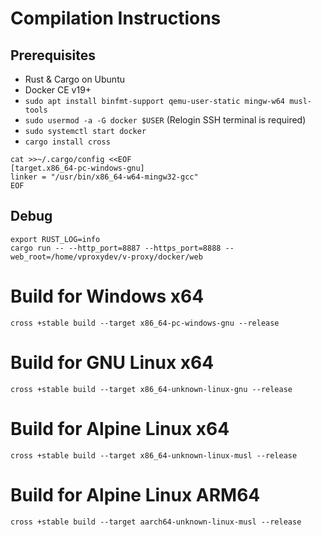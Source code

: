 # Compilation Instructions


## Prerequisites

* Rust & Cargo on Ubuntu
* Docker CE v19+
* `sudo apt install binfmt-support qemu-user-static mingw-w64 musl-tools`
* `sudo usermod -a -G docker $USER` (Relogin SSH terminal is required)
* `sudo systemctl start docker`
* `cargo install cross`

```
cat >>~/.cargo/config <<EOF
[target.x86_64-pc-windows-gnu]
linker = "/usr/bin/x86_64-w64-mingw32-gcc"
EOF
```



## Debug 

```
export RUST_LOG=info
cargo run -- --http_port=8887 --https_port=8888 --web_root=/home/vproxydev/v-proxy/docker/web
```


# Build for Windows x64

```
cross +stable build --target x86_64-pc-windows-gnu --release
```

# Build for GNU Linux x64
```
cross +stable build --target x86_64-unknown-linux-gnu --release
```

# Build for Alpine Linux x64
```
cross +stable build --target x86_64-unknown-linux-musl --release
```

# Build for Alpine Linux ARM64
```
cross +stable build --target aarch64-unknown-linux-musl --release
```